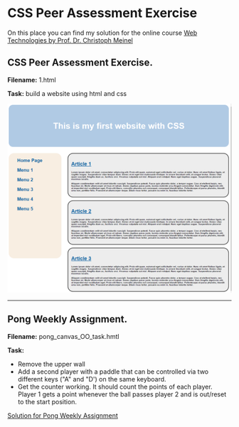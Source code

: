 # CSS Peer Assessment Exercise

On this place you can find my solution for the online course [Web Technologies by Prof. Dr. Christoph Meinel](https://open.hpi.de/courses/webtech2015) 


## CSS Peer Assessment Exercise.

**Filename:** 1.html

**Task:** build a website using html and css


![Solution for CSS Peer Assessment Exercise](https://github.com/hotfix/openhpi-mooc/blob/master/WebTechnologies/1.PNG "CSS Peer Assessment Exercise")

----

## Pong Weekly Assignment.

**Filename:** pong_canvas_OO_task.hmtl

**Task:**
- Remove the upper wall
- Add a second player with a paddle that can be controlled via two different keys ("A" and "D') on the same keyboard.
- Get the counter working. It should count the points of each player. Player 1 gets a point whenever the ball passes player 2 and is out/reset to the start position.

[Solution for Pong Weekly Assignment](./pong_canvas_OO_task.png)